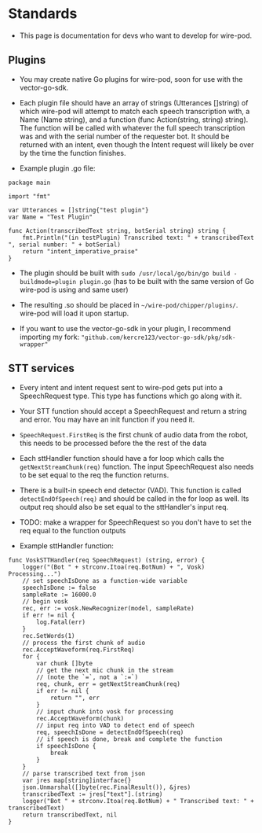# Standards

* This page is documentation for devs who want to develop for wire-pod.

## Plugins

* You may create native Go plugins for wire-pod, soon for use with the vector-go-sdk.

* Each plugin file should have an array of strings (Utterances []string) of which wire-pod will attempt to match each speech transcription with, a Name (Name string), and a function (func Action(string, string) string). The function will be called with whatever the full speech transcription was and with the serial number of the requester bot. It should be returned with an intent, even though the Intent request will likely be over by the time the function finishes.

* Example plugin .go file:

```
package main

import "fmt"

var Utterances = []string{"test plugin"}
var Name = "Test Plugin"

func Action(transcribedText string, botSerial string) string {
    fmt.Println("(in testPlugin) Transcribed text: " + transcribedText ", serial number: " + botSerial)
    return "intent_imperative_praise"
}
```

* The plugin should be built with `sudo /usr/local/go/bin/go build -buildmode=plugin plugin.go` (has to be built with the same version of Go wire-pod is using and same user)

* The resulting .so should be placed in `~/wire-pod/chipper/plugins/`. wire-pod will load it upon startup.

* If you want to use the vector-go-sdk in your plugin, I recommend importing my fork: `"github.com/kercre123/vector-go-sdk/pkg/sdk-wrapper"`

## STT services

* Every intent and intent request sent to wire-pod gets put into a SpeechRequest type. This type has functions which go along with it.

* Your STT function should accept a SpeechRequest and return a string and error. You may have an init function if you need it.

* `SpeechRequest.FirstReq` is the first chunk of audio data from the robot, this needs to be processed before the the rest of the data

* Each sttHandler function should have a for loop which calls the `getNextStreamChunk(req)` function. The input SpeechRequest also needs to be set equal to the req the function returns.

* There is a built-in speech end detector (VAD). This function is called `detectEndOfSpeech(req)` and should be called in the for loop as well. Its output req should also be set equal to the sttHandler's input req.

* TODO: make a wrapper for SpeechRequest so you don't have to set the req equal to the function outputs

* Example sttHandler function:

```
func VoskSTTHandler(req SpeechRequest) (string, error) {
	logger("(Bot " + strconv.Itoa(req.BotNum) + ", Vosk) Processing...")
    // set speechIsDone as a function-wide variable
	speechIsDone := false
	sampleRate := 16000.0
    // begin vosk
	rec, err := vosk.NewRecognizer(model, sampleRate)
	if err != nil {
		log.Fatal(err)
	}
	rec.SetWords(1)
    // process the first chunk of audio
	rec.AcceptWaveform(req.FirstReq)
	for {
		var chunk []byte
        // get the next mic chunk in the stream
        // (note the `=`, not a `:=`)
		req, chunk, err = getNextStreamChunk(req)
		if err != nil {
			return "", err
		}
        // input chunk into vosk for processing
		rec.AcceptWaveform(chunk)
        // input req into VAD to detect end of speech
		req, speechIsDone = detectEndOfSpeech(req)
        // if speech is done, break and complete the function
		if speechIsDone {
			break
		}
	}
    // parse transcribed text from json
	var jres map[string]interface{}
	json.Unmarshal([]byte(rec.FinalResult()), &jres)
	transcribedText := jres["text"].(string)
	logger("Bot " + strconv.Itoa(req.BotNum) + " Transcribed text: " + transcribedText)
	return transcribedText, nil
}
```